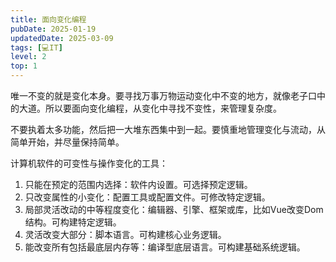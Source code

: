 ```yaml
---
title: 面向变化编程
pubDate: 2025-01-19
updatedDate: 2025-03-09
tags: [💻IT]
level: 2
top: 1
---
```


唯一不变的就是变化本身。要寻找万事万物运动变化中不变的地方，就像老子口中的大道。所以要面向变化编程，从变化中寻找不变性，来管理复杂度。

不要执着太多功能，然后把一大堆东西集中到一起。要慎重地管理变化与流动，从简单开始，并尽量保持简单。

计算机软件的可变性与操作变化的工具：

1. 只能在预定的范围内选择：软件内设置。可选择预定逻辑。
2. 只改变属性的小变化：配置工具或配置文件。可修改特定逻辑。
3. 局部灵活改动的中等程度变化：编辑器、引擎、框架或库，比如Vue改变Dom结构。可构建特定逻辑。
4. 灵活改变大部分：脚本语言。可构建核心业务逻辑。
5. 能改变所有包括最底层内存等：编译型底层语言。可构建基础系统逻辑。
